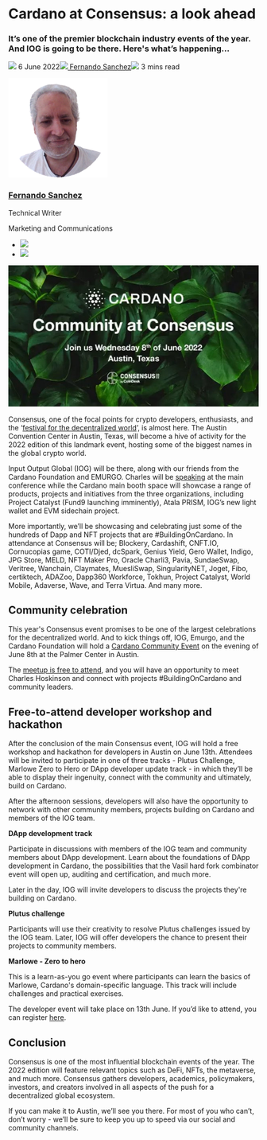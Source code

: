 # Cardano at Consensus: a look ahead
### **It’s one of the premier blockchain industry events of the year. And IOG is going to be there. Here's what’s happening…**
![](img/2022-06-06-cardano-at-consensus-a-look-ahead.002.png) 6 June 2022![](img/2022-06-06-cardano-at-consensus-a-look-ahead.002.png)[ Fernando Sanchez](tmp//en/blog/authors/fernando-sanchez/page-1/)![](img/2022-06-06-cardano-at-consensus-a-look-ahead.003.png) 3 mins read

![Fernando Sanchez](img/2022-06-06-cardano-at-consensus-a-look-ahead.004.png)[](tmp//en/blog/authors/fernando-sanchez/page-1/)
### [**Fernando Sanchez**](tmp//en/blog/authors/fernando-sanchez/page-1/)
Technical Writer

Marketing and Communications

- ![](img/2022-06-06-cardano-at-consensus-a-look-ahead.005.png)[](mailto:fernando.sanchez@iohk.io "Email")
- ![](img/2022-06-06-cardano-at-consensus-a-look-ahead.006.png)[](https://www.linkedin.com/in/linkedinsanchezf/ "LinkedIn")

![Cardano at Consensus: a look ahead](img/2022-06-06-cardano-at-consensus-a-look-ahead.007.jpeg)

Consensus, one of the focal points for crypto developers, enthusiasts, and the ‘[festival for the decentralized world](https://www.coindesk.com/consensus2022/)’, is almost here. The Austin Convention Center in Austin, Texas, will become a hive of activity for the 2022 edition of this landmark event, hosting some of the biggest names in the global crypto world.

Input Output Global (IOG) will be there, along with our friends from the Cardano Foundation and EMURGO. Charles will be [speaking](https://events.coindesk.com/consensus2022/agenda/session/915238) at the main conference while the Cardano main booth space will showcase a range of products, projects and initiatives from the three organizations, including Project Catalyst (Fund9 launching imminently), Atala PRISM, IOG’s new light wallet and EVM sidechain project.

More importantly, we’ll be showcasing and celebrating just some of the hundreds of Dapp and NFT projects that are #BuildingOnCardano. In attendance at Consensus will be; Blockery, Cardashift, CNFT.IO, Cornucopias game, COTI/Djed, dcSpark, Genius Yield, Gero Wallet, Indigo, JPG Store, MELD, NFT Maker Pro, Oracle Charli3, Pavia, SundaeSwap, Veritree, Wanchain, Claymates, MuesliSwap, SingularityNET, Joget, Fibo, certiktech, ADAZoo, Dapp360 Workforce, Tokhun, Project Catalyst, World Mobile, Adaverse, Wave, and Terra Virtua. And many more.
## **Community celebration**
This year's Consensus event promises to be one of the largest celebrations for the decentralized world. And to kick things off, IOG, Emurgo, and the Cardano Foundation will hold a [Cardano Community Event](https://iohk.link/cardano-community-event) on the evening of June 8th at the Palmer Center in Austin.

The [meetup is free to attend](https://twitter.com/InputOutputHK/status/1529175571594452995?s=20&t=ej6XHH_j1TbuDa-JLYQx4g), and you will have an opportunity to meet Charles Hoskinson and connect with projects #BuildingOnCardano and community leaders.
## **Free-to-attend developer workshop and hackathon**
After the conclusion of the main Consensus event, IOG will hold a free workshop and hackathon for developers in Austin on June 13th. Attendees will be invited to participate in one of three tracks - Plutus Challenge, Marlowe Zero to Hero or DApp developer update track - in which they’ll be able to display their ingenuity, connect with the community and ultimately, build on Cardano. 

After the afternoon sessions, developers will also have the opportunity to network with other community members, projects building on Cardano and members of the IOG team. 

**DApp development track**

Participate in discussions with members of the IOG team and community members about DApp development. Learn about the foundations of DApp development in Cardano, the possibilities that the Vasil hard fork combinator event will open up, auditing and certification, and much more.

Later in the day, IOG will invite developers to discuss the projects they're building on Cardano.

**Plutus challenge**

Participants will use their creativity to resolve Plutus challenges issued by the IOG team. Later, IOG will offer developers the chance to present their projects to community members.

**Marlowe - Zero to hero**

This is a learn-as-you go event where participants can learn the basics of Marlowe, Cardano's domain-specific language. This track will include challenges and practical exercises.

The developer event will take place on 13th June. If you’d like to attend, you can register [here](https://iogmeetups2022.co.uk/).
## **Conclusion**
Consensus is one of the most influential blockchain events of the year. The 2022 edition will feature relevant topics such as DeFi, NFTs, the metaverse, and much more. Consensus gathers developers, academics, policymakers, investors, and creators involved in all aspects of the push for a decentralized global ecosystem.

If you can make it to Austin, we’ll see you there. For most of you who can’t, don’t worry - we’ll be sure to keep you up to speed via our social and community channels.
